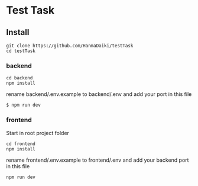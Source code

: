 # Test Task

## Install

```
git clone https://github.com/HanmaDaiki/testTask
cd testTask
```

### backend
```
cd backend
npm install
```

rename backend/.env.example to backend/.env and add your port in this file

```
$ npm run dev
```

### frontend
Start in root project folder
```
cd frontend
npm install
```

rename frontend/.env.example to frontend/.env and add your backend port in this file

```
npm run dev
```
